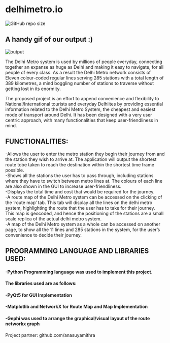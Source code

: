 # delhimetro.io
![GitHub repo size](https://img.shields.io/github/repo-size/akaashnidhiss/DelhiMetroApp?color=green&logo=Python&logoColor=white)
<br>
## A handy gif of our output :)

![output](https://user-images.githubusercontent.com/60477228/107118746-c2631580-68a8-11eb-98d7-185573a31dcb.gif)

The Delhi Metro system is used by millions of people everyday, connecting together an expanse as huge as Delhi and making it easy to navigate, for all people of every class. As a result the Delhi Metro network consists of Eleven colour-coded regular lines serving 285 stations with a total length of 389 kilometres, a mind boggling number of stations to traverse without getting lost in its enormity. 

The proposed project is an effort to append convenience and flexibility to National/International tourists and everyday Delhiites by providing essential information related to the Delhi Metro System, the cheapest and easiest mode of transport around Delhi. It has been designed with a very user centric approach, with many functionalities that keep user-friendliness in mind. 

## FUNCTIONALITIES:
-Allows the user to enter the metro station they begin their journey from and the station they wish to arrive at. The application will output the shortest route tobe taken to reach the destination within the shortest time frame possible. <br>
-Shows all the stations the user has to pass through, including stations where they have to switch between metro lines at. The colours of each line are also shown in the GUI to increase user-friendliness. <br>
-Displays the total time and cost that would be required for the journey. <br>
-A route map of the Delhi Metro system can be accessed on the clicking of the ‘route map’ tab. This tab will display all the lines on the delhi metro system, highlighting the route that the user has to take for their journey. This map is geocoded, and hence the positioning of the stations are a small scale replica of the actual delhi metro system. <br>
-A map of the Delhi Metro system as a whole can be accessed on another page, to show all the 11 lines and 285 stations in the system, for the user’s convenience to decide their journey.

## PROGRAMMING LANGUAGE AND LIBRARIES USED:
#### -Python Programming language was used to implement this project. 
####  The libraries used are as follows:
####     -PyQt5 for GUI Implementation
####     -Matplotlib and NetworkX for Route Map and Map Implementation

#### -Gephi was used to arrange the graphical/visual layout of the route networkx graph

Project partner: github.com/anasuyamithra
